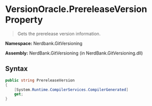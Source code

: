 # VersionOracle.PrereleaseVersion Property
> Gets the prerelease version information.

**Namespace:** Nerdbank.GitVersioning

**Assembly:** NerdBank.GitVersioning (in NerdBank.GitVersioning.dll)
## Syntax
~~~~csharp
public string PrereleaseVersion
{
	[System.Runtime.CompilerServices.CompilerGenerated]
	get;
}
~~~~

